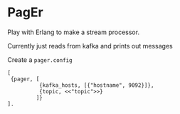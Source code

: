 # PagEr

Play with Erlang to make a stream processor.

Currently just reads from kafka and prints out messages

Create a `pager.config`

    [
     {pager, [
              {kafka_hosts, [{"hostname", 9092}]},
              {topic, <<"topic">>}
             ]}
    ].
